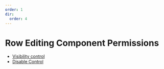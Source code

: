 ```yaml
---
order: 1
dir:
  order: 4
---
```


# Row Editing Component Permissions

- [Visibility control](subtable/hidden.html)
- [Disable Control](subtable/disabled.html)
